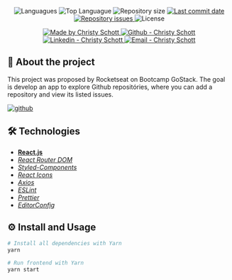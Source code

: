 <p align="center">
  <img alt="Languagues" src="https://img.shields.io/github/languages/count/ChristySchott/gostack-github-explorer">
  <img alt="Top Languague" src="https://img.shields.io/github/languages/top/ChristySchott/gostack-github-explorer">
  <img alt="Repository size" src="https://img.shields.io/github/repo-size/ChristySchott/gostack-github-explorer">
  <a href="https://github.com/ChristySchott/gostack-github-explorer/commits/master">
    <img alt="Last commit date" src="https://img.shields.io/github/last-commit/ChristySchott/gostack-github-explorer">
  </a>
   <a href="https://github.com/ChristySchott/gostack-github-explorer/issues">
    <img alt="Repository issues" src="https://img.shields.io/github/issues/ChristySchott/gostack-github-explorer">
  </a>
  <img alt="License" src="https://img.shields.io/github/license/ChristySchott/gostack-github-explorer">
</p>

<p align="center">

  <a href="https://github.com/ChristySchott" target="_blank">
    <img alt="Made by Christy Schott" src="https://img.shields.io/badge/made%20by-Guilherme_Teixeira-informational">
  </a>
  <a href="https://github.com/ChristySchott" target="_blank" >
    <img alt="Github - Christy Schott" src="https://img.shields.io/badge/Github--%23F8952D?style=social&logo=github">
  </a>
  <a href="https://www.linkedin.com/in/christy-hauschild/" target="_blank" >
    <img alt="Linkedin - Christy Schott" src="https://img.shields.io/badge/Linkedin--%23F8952D?style=social&logo=linkedin">
  </a>
  <a href="mailto:christyhauschild@gmail.com" target="_blank" >
    <img alt="Email - Christy Schott" src="https://img.shields.io/badge/Email--%23F8952D?style=social&logo=gmail">
  </a>

</p>

## 📜 About the project

This project was proposed by Rocketseat on Bootcamp GoStack. The goal is develop an app to explore Github repositóries, where you can add a repository and view its listed issues.

<a align="center" href="https://githubexp.netlify.app/" target="_blank">
  <img alt="github" src="https://user-images.githubusercontent.com/34657005/82603591-50fffd00-9b89-11ea-8c40-86000830e4ae.gif"/>
</a>

## 🛠 Technologies
- **[React.js](https://reactjs.org/)**
- *[React Router DOM](https://reacttraining.com/react-router/web/guides/quick-start)*
- *[Styled-Components](https://styled-components.com/)*
- *[React Icons](https://react-icons.netlify.com/#/)*
- *[Axios](https://nodemon.io/)*
- *[ESLint](https://eslint.org/)*
- *[Prettier](https://prettier.io/)*
- *[EditorConfig](https://editorconfig.org/)*

## ⚙️ Install and Usage

```sh
# Install all dependencies with Yarn
yarn

# Run frontend with Yarn
yarn start
```
